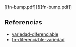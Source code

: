 [[fn-bump.pdf]]
![[fn-bump.pdf]]

## Referencias
- [variedad-diferenciable](./variedad-diferenciable.md)
- [fn-diferenciable-variedad](./fn-diferenciable-variedad.md)
